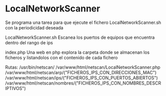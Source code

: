 # LocalNetworkScanner

Se programa una tarea para que ejecute el fichero LocalNetworkScanner.sh con la periodicidad deseada 

LocalNetworkScanner.sh
Escanea los puertos de equipos que encuentra dentro del rango de ips

index.php
Una web en php explora la carpeta donde se almacenan los ficheros y listandolos con el contenido de cada fichero

Rutas:
/usr/bin/netscan/
/var/www/html/netscan/LocalNetworkScanner.php
/var/www/html/netscan/arp/("FICHEROS_IPS_CON_DIRECCIONES_MAC")
/var/www/html/netscan/ips/("FICHEROS_IPS_CON_PUERTOS_ABIERTOS")
/var/www/html/netscan/nombres/("FICHEROS_IPS_CON_NOMBRES_DESCRIPTIVOS")
